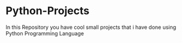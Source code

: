 # Python-Projects
In this Repository you have cool small projects that i have done using Python Programming Language
